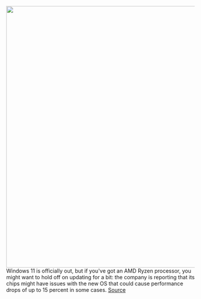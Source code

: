 <img src='https://cdn.vox-cdn.com/thumbor/bW3rvqMBNv3lu53xmnrKLUSvmLY=/0x0:2040x1360/1200x800/filters:focal(857x517:1183x843)/cdn.vox-cdn.com/uploads/chorus_image/image/69961460/mchin_20190730_4573_0010.0.jpg' width='700px' /><br/>
Windows 11 is officially out, but if you've got an AMD Ryzen processor, you might want to hold off on updating for a bit: the company is reporting that its chips might have issues with the new OS that could cause performance drops of up to 15 percent in some cases.
<a href='https://www.theverge.com/2021/10/6/22713310/windows-11-amd-ryzen-processors-performance-issues-software-update-october'> Source <a/>